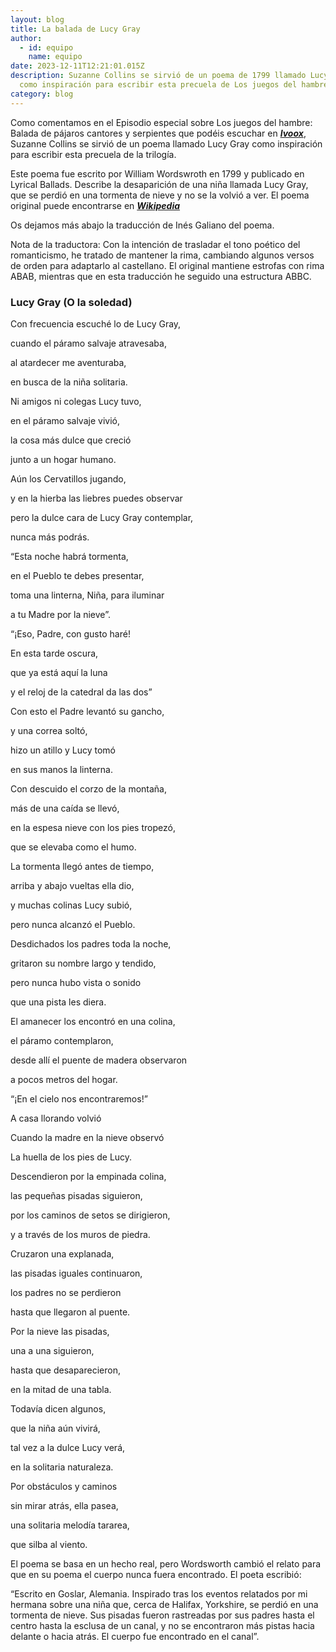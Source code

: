 ```yaml
---
layout: blog
title: La balada de Lucy Gray
author:
  - id: equipo
    name: equipo
date: 2023-12-11T12:21:01.015Z
description: Suzanne Collins se sirvió de un poema de 1799 llamado Lucy Gray
  como inspiración para escribir esta precuela de Los juegos del hambre.
category: blog
---
```

Como comentamos en el Episodio especial sobre Los juegos del hambre: Balada de pájaros cantores y serpientes que podéis escuchar en ***[Ivoox](https://go.ivoox.com/rf/120841277)***, Suzanne Collins se sirvió de un poema llamado Lucy Gray como inspiración para escribir esta precuela de la trilogía.

Este poema fue escrito por William Wordswroth en 1799 y publicado en Lyrical Ballads. Describe la desaparición de una niña llamada Lucy Gray, que se perdió en una tormenta de nieve y no se la volvió a ver. El poema original puede encontrarse en ***[Wikipedia](https://en.wikipedia.org/wiki/Lucy_Gray)*** 

Os dejamos más abajo la traducción de Inés Galiano del poema.

Nota de la traductora: Con la intención de trasladar el tono poético del romanticismo, he tratado de mantener la rima, cambiando algunos versos de orden para adaptarlo al castellano. El original mantiene estrofas con rima ABAB, mientras que en esta traducción he seguido una estructura ABBC. 

### Lucy Gray (O la soledad)

Con frecuencia escuché lo de Lucy Gray,     

cuando el páramo salvaje atravesaba,     

al atardecer me aventuraba,  

en busca de la niña solitaria. 



Ni amigos ni colegas Lucy tuvo, 

en el páramo salvaje vivió, 

la cosa más dulce que creció 

junto a un hogar humano. 



Aún los Cervatillos jugando,

y en la hierba las liebres puedes observar 

pero la dulce cara de Lucy Gray contemplar,  

nunca más podrás.



“Esta noche habrá tormenta, 

en el Pueblo te debes presentar,  

toma una linterna, Niña, para iluminar 

a tu Madre por la nieve”. 



“¡Eso, Padre, con gusto haré!

En esta tarde oscura, 

que ya está aquí la luna 

y el reloj de la catedral da las dos”



Con esto el Padre levantó su gancho, 

y una correa soltó, 

hizo un atillo y Lucy tomó 

en sus manos la linterna.



Con descuido el corzo de la montaña,

más de una caída se llevó, 

en la espesa nieve con los pies tropezó, 

que se elevaba como el humo.



La tormenta llegó antes de tiempo,

arriba y abajo vueltas ella dio,

y muchas colinas Lucy subió,

pero nunca alcanzó el Pueblo.



Desdichados los padres toda la noche,

gritaron su nombre largo y tendido, 

pero nunca hubo vista o sonido  

que una pista les diera.



El amanecer los encontró en una colina,

el páramo contemplaron, 

desde allí el puente de madera observaron 

a pocos metros del hogar. 



“¡En el cielo nos encontraremos!”

A casa llorando volvió 

Cuando la madre en la nieve observó

La huella de los pies de Lucy.



Descendieron por la empinada colina, 

las pequeñas pisadas siguieron, 

por los caminos de setos se dirigieron, 

y a través de los muros de piedra.



Cruzaron una explanada, 

las pisadas iguales continuaron, 

los padres no se perdieron 

hasta que llegaron al puente. 



Por la nieve las pisadas,

una a una siguieron, 

hasta que desaparecieron, 

en la mitad de una tabla.



Todavía dicen algunos,

que la niña aún vivirá,

tal vez a la dulce Lucy verá,

en la solitaria naturaleza.   



Por obstáculos y caminos

sin mirar atrás, ella pasea, 

una solitaria melodía tararea, 

que silba al viento.



El poema se basa en un hecho real, pero Wordsworth cambió el relato para que en su poema el cuerpo nunca fuera encontrado. El poeta escribió:

“Escrito en Goslar, Alemania. Inspirado tras los eventos relatados por mi hermana sobre una niña que, cerca de Halifax, Yorkshire, se perdió en una tormenta de nieve. Sus pisadas fueron rastreadas por sus padres hasta el centro hasta la esclusa de un canal, y no se encontraron más pistas hacia delante o hacia atrás. El cuerpo fue encontrado en el canal”.